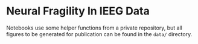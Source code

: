# Neural Fragility In IEEG Data

Notebooks use some helper functions from a private repository, but all figures to be generated for publication can be found in the `data/` directory.
